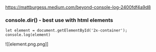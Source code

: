 https://mattburgess.medium.com/beyond-console-log-2400fdf4a9d8

### **console.dir()**  - best use with html elements

	let element = document.getElementById('2x-container');
	console.log(element)


![[element.png.png]]
